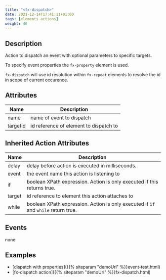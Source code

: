 ```yaml
---
title: "<fx-dispatch>"
date: 2021-12-14T17:41:11+01:00
tags: [elements actions]
weight: 40
---
```


## Description

Action to dispatch an event with optional parameters to specific targets.

To specify event properties the `fx-property` element is used.

`fx-dispatch` will use id resolution within `fx-repeat` elements to resolve
the id in scope of current occurence.

## Attributes
| Name | Description |
|------|-------------|
| name | name of event to dispatch |
| targetid | id reference of element to dispatch to |

## Inherited Action Attributes
| Name | Description |
|------|-------------|
| delay | delay before action is executed in milliseconds. |
| event | the event name this action is listening to |
| if | boolean XPath expression. Action is only executed if this returns true. |
| target | id reference to element this action attaches to |
| while | boolean XPath expression. Action is only executed if `ìf` and `while` return true. |

## Events

none

## Examples

* [dispatch with properties]({{% siteparam "demoUrl" %}}event-test.html)
* [fx-dispatch action]({{% siteparam "demoUrl" %}}fx-dispatch.html)



